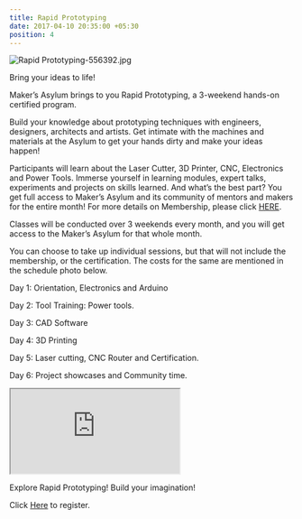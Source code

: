 ```yaml
---
title: Rapid Prototyping
date: 2017-04-10 20:35:00 +05:30
position: 4
---
```


![Rapid Prototyping-556392.jpg](/uploads/Rapid%20Prototyping-556392.jpg)

Bring your ideas to life!

Maker’s Asylum brings to you Rapid Prototyping, a 3-weekend hands-on certified program.

Build your knowledge about prototyping techniques with engineers, designers, architects and artists. Get intimate with the machines and materials at the Asylum to get your hands dirty and make your ideas happen!

Participants will learn about the Laser Cutter, 3D Printer, CNC, Electronics and Power Tools. Immerse yourself in learning modules, expert talks, experiments and projects on skills learned. And what’s the best part? You get full access to Maker’s Asylum and its community of mentors and makers for the entire month! For more details on Membership, please click [HERE](/membership).

Classes will be conducted over 3 weekends every month, and you will get access to the Maker’s Asylum for that whole month.

You can choose to take up individual sessions, but that will not include the membership, or the certification. The costs for the same are mentioned in the schedule photo below.

Day 1: Orientation, Electronics and Arduino

Day 2: Tool Training: Power tools.

Day 3: CAD Software

Day 4: 3D Printing

Day 5: Laser cutting, CNC Router and Certification.

Day 6: Project showcases and Community time.

<iframe src="https://docs.google.com/spreadsheets/d/e/2PACX-1vR1aUEVR7nwU9IRDaRYbhuZ2wiopzVqPLX_G4GUYN9LmEmO6beqgcSl9Lb6rQ-SWIkoVccTciewxW3D/pubhtml?gid=0&amp;single=true&amp;widget=true&amp;headers=false"></iframe>

Explore Rapid Prototyping! Build your imagination!

Click [Here](https://www.instamojo.com/MakersAsylum/rapid-prototyping-b8d6a/) to register.
